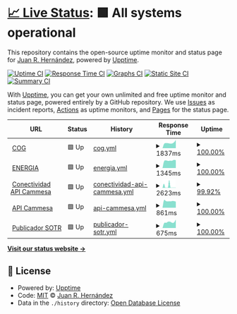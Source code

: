 # [📈 Live Status](https://juanro22.github.io/uptime): <!--live status--> **🟩 All systems operational**

This repository contains the open-source uptime monitor and status page for [Juan R. Hernández](https://juanro22.github.io/uptime), powered by [Upptime](https://github.com/upptime/upptime).

[![Uptime CI](https://github.com/juanro22/uptime/workflows/Uptime%20CI/badge.svg)](https://github.com/juanro22/uptime/actions?query=workflow%3A%22Uptime+CI%22)
[![Response Time CI](https://github.com/juanro22/uptime/workflows/Response%20Time%20CI/badge.svg)](https://github.com/juanro22/uptime/actions?query=workflow%3A%22Response+Time+CI%22)
[![Graphs CI](https://github.com/juanro22/uptime/workflows/Graphs%20CI/badge.svg)](https://github.com/juanro22/uptime/actions?query=workflow%3A%22Graphs+CI%22)
[![Static Site CI](https://github.com/juanro22/uptime/workflows/Static%20Site%20CI/badge.svg)](https://github.com/juanro22/uptime/actions?query=workflow%3A%22Static+Site+CI%22)
[![Summary CI](https://github.com/juanro22/uptime/workflows/Summary%20CI/badge.svg)](https://github.com/juanro22/uptime/actions?query=workflow%3A%22Summary+CI%22)

With [Upptime](https://upptime.js.org), you can get your own unlimited and free uptime monitor and status page, powered entirely by a GitHub repository. We use [Issues](https://github.com/juanro22/uptime/issues) as incident reports, [Actions](https://github.com/juanro22/uptime/actions) as uptime monitors, and [Pages](https://juanro22.github.io/uptime) for the status page.

<!--start: status pages-->
<!-- This summary is generated by Upptime (https://github.com/upptime/upptime) -->
<!-- Do not edit this manually, your changes will be overwritten -->
<!-- prettier-ignore -->
| URL | Status | History | Response Time | Uptime |
| --- | ------ | ------- | ------------- | ------ |
| <img alt="" src="https://favicons.githubusercontent.com/cogpub.albanesi.com.ar" height="13"> [COG](http://cogpub.albanesi.com.ar:8080/COG) | 🟩 Up | [cog.yml](https://github.com/ITAlbanesi/uptime/commits/HEAD/history/cog.yml) | <details><summary><img alt="Response time graph" src="./graphs/cog/response-time-week.png" height="20"> 1837ms</summary><br><a href="https://italbanesi.github.io/uptime/history/cog"><img alt="Response time 2334" src="https://img.shields.io/endpoint?url=https%3A%2F%2Fraw.githubusercontent.com%2FITAlbanesi%2Fuptime%2FHEAD%2Fapi%2Fcog%2Fresponse-time.json"></a><br><a href="https://italbanesi.github.io/uptime/history/cog"><img alt="24-hour response time 1743" src="https://img.shields.io/endpoint?url=https%3A%2F%2Fraw.githubusercontent.com%2FITAlbanesi%2Fuptime%2FHEAD%2Fapi%2Fcog%2Fresponse-time-day.json"></a><br><a href="https://italbanesi.github.io/uptime/history/cog"><img alt="7-day response time 1837" src="https://img.shields.io/endpoint?url=https%3A%2F%2Fraw.githubusercontent.com%2FITAlbanesi%2Fuptime%2FHEAD%2Fapi%2Fcog%2Fresponse-time-week.json"></a><br><a href="https://italbanesi.github.io/uptime/history/cog"><img alt="30-day response time 2751" src="https://img.shields.io/endpoint?url=https%3A%2F%2Fraw.githubusercontent.com%2FITAlbanesi%2Fuptime%2FHEAD%2Fapi%2Fcog%2Fresponse-time-month.json"></a><br><a href="https://italbanesi.github.io/uptime/history/cog"><img alt="1-year response time 2334" src="https://img.shields.io/endpoint?url=https%3A%2F%2Fraw.githubusercontent.com%2FITAlbanesi%2Fuptime%2FHEAD%2Fapi%2Fcog%2Fresponse-time-year.json"></a></details> | <details><summary><a href="https://italbanesi.github.io/uptime/history/cog">100.00%</a></summary><a href="https://italbanesi.github.io/uptime/history/cog"><img alt="All-time uptime 99.83%" src="https://img.shields.io/endpoint?url=https%3A%2F%2Fraw.githubusercontent.com%2FITAlbanesi%2Fuptime%2FHEAD%2Fapi%2Fcog%2Fuptime.json"></a><br><a href="https://italbanesi.github.io/uptime/history/cog"><img alt="24-hour uptime 100.00%" src="https://img.shields.io/endpoint?url=https%3A%2F%2Fraw.githubusercontent.com%2FITAlbanesi%2Fuptime%2FHEAD%2Fapi%2Fcog%2Fuptime-day.json"></a><br><a href="https://italbanesi.github.io/uptime/history/cog"><img alt="7-day uptime 100.00%" src="https://img.shields.io/endpoint?url=https%3A%2F%2Fraw.githubusercontent.com%2FITAlbanesi%2Fuptime%2FHEAD%2Fapi%2Fcog%2Fuptime-week.json"></a><br><a href="https://italbanesi.github.io/uptime/history/cog"><img alt="30-day uptime 99.95%" src="https://img.shields.io/endpoint?url=https%3A%2F%2Fraw.githubusercontent.com%2FITAlbanesi%2Fuptime%2FHEAD%2Fapi%2Fcog%2Fuptime-month.json"></a><br><a href="https://italbanesi.github.io/uptime/history/cog"><img alt="1-year uptime 99.83%" src="https://img.shields.io/endpoint?url=https%3A%2F%2Fraw.githubusercontent.com%2FITAlbanesi%2Fuptime%2FHEAD%2Fapi%2Fcog%2Fuptime-year.json"></a></details>
| <img alt="" src="https://favicons.githubusercontent.com/cogpub.albanesi.com.ar" height="13"> [ENERGIA](http://cogpub.albanesi.com.ar:8080/EENEW) | 🟩 Up | [energia.yml](https://github.com/ITAlbanesi/uptime/commits/HEAD/history/energia.yml) | <details><summary><img alt="Response time graph" src="./graphs/energia/response-time-week.png" height="20"> 1345ms</summary><br><a href="https://italbanesi.github.io/uptime/history/energia"><img alt="Response time 1925" src="https://img.shields.io/endpoint?url=https%3A%2F%2Fraw.githubusercontent.com%2FITAlbanesi%2Fuptime%2FHEAD%2Fapi%2Fenergia%2Fresponse-time.json"></a><br><a href="https://italbanesi.github.io/uptime/history/energia"><img alt="24-hour response time 1335" src="https://img.shields.io/endpoint?url=https%3A%2F%2Fraw.githubusercontent.com%2FITAlbanesi%2Fuptime%2FHEAD%2Fapi%2Fenergia%2Fresponse-time-day.json"></a><br><a href="https://italbanesi.github.io/uptime/history/energia"><img alt="7-day response time 1345" src="https://img.shields.io/endpoint?url=https%3A%2F%2Fraw.githubusercontent.com%2FITAlbanesi%2Fuptime%2FHEAD%2Fapi%2Fenergia%2Fresponse-time-week.json"></a><br><a href="https://italbanesi.github.io/uptime/history/energia"><img alt="30-day response time 1983" src="https://img.shields.io/endpoint?url=https%3A%2F%2Fraw.githubusercontent.com%2FITAlbanesi%2Fuptime%2FHEAD%2Fapi%2Fenergia%2Fresponse-time-month.json"></a><br><a href="https://italbanesi.github.io/uptime/history/energia"><img alt="1-year response time 1925" src="https://img.shields.io/endpoint?url=https%3A%2F%2Fraw.githubusercontent.com%2FITAlbanesi%2Fuptime%2FHEAD%2Fapi%2Fenergia%2Fresponse-time-year.json"></a></details> | <details><summary><a href="https://italbanesi.github.io/uptime/history/energia">100.00%</a></summary><a href="https://italbanesi.github.io/uptime/history/energia"><img alt="All-time uptime 99.85%" src="https://img.shields.io/endpoint?url=https%3A%2F%2Fraw.githubusercontent.com%2FITAlbanesi%2Fuptime%2FHEAD%2Fapi%2Fenergia%2Fuptime.json"></a><br><a href="https://italbanesi.github.io/uptime/history/energia"><img alt="24-hour uptime 100.00%" src="https://img.shields.io/endpoint?url=https%3A%2F%2Fraw.githubusercontent.com%2FITAlbanesi%2Fuptime%2FHEAD%2Fapi%2Fenergia%2Fuptime-day.json"></a><br><a href="https://italbanesi.github.io/uptime/history/energia"><img alt="7-day uptime 100.00%" src="https://img.shields.io/endpoint?url=https%3A%2F%2Fraw.githubusercontent.com%2FITAlbanesi%2Fuptime%2FHEAD%2Fapi%2Fenergia%2Fuptime-week.json"></a><br><a href="https://italbanesi.github.io/uptime/history/energia"><img alt="30-day uptime 100.00%" src="https://img.shields.io/endpoint?url=https%3A%2F%2Fraw.githubusercontent.com%2FITAlbanesi%2Fuptime%2FHEAD%2Fapi%2Fenergia%2Fuptime-month.json"></a><br><a href="https://italbanesi.github.io/uptime/history/energia"><img alt="1-year uptime 99.85%" src="https://img.shields.io/endpoint?url=https%3A%2F%2Fraw.githubusercontent.com%2FITAlbanesi%2Fuptime%2FHEAD%2Fapi%2Fenergia%2Fuptime-year.json"></a></details>
| <img alt="" src="https://favicons.githubusercontent.com/cogpub.albanesi.com.ar" height="13"> [Conectividad API Cammesa](http://cogpub.albanesi.com.ar:8080/PUBAPI/API/ws.asmx/ExecuteTask?ID=F9AC1E99-6961-48FD-960D-2D098FA1FD57&Desde=2021-07-01T00:00:00&Hasta=2022-06-01T00:00:00) | 🟩 Up | [conectividad-api-cammesa.yml](https://github.com/ITAlbanesi/uptime/commits/HEAD/history/conectividad-api-cammesa.yml) | <details><summary><img alt="Response time graph" src="./graphs/conectividad-api-cammesa/response-time-week.png" height="20"> 2623ms</summary><br><a href="https://italbanesi.github.io/uptime/history/conectividad-api-cammesa"><img alt="Response time 1394" src="https://img.shields.io/endpoint?url=https%3A%2F%2Fraw.githubusercontent.com%2FITAlbanesi%2Fuptime%2FHEAD%2Fapi%2Fconectividad-api-cammesa%2Fresponse-time.json"></a><br><a href="https://italbanesi.github.io/uptime/history/conectividad-api-cammesa"><img alt="24-hour response time 284" src="https://img.shields.io/endpoint?url=https%3A%2F%2Fraw.githubusercontent.com%2FITAlbanesi%2Fuptime%2FHEAD%2Fapi%2Fconectividad-api-cammesa%2Fresponse-time-day.json"></a><br><a href="https://italbanesi.github.io/uptime/history/conectividad-api-cammesa"><img alt="7-day response time 2623" src="https://img.shields.io/endpoint?url=https%3A%2F%2Fraw.githubusercontent.com%2FITAlbanesi%2Fuptime%2FHEAD%2Fapi%2Fconectividad-api-cammesa%2Fresponse-time-week.json"></a><br><a href="https://italbanesi.github.io/uptime/history/conectividad-api-cammesa"><img alt="30-day response time 1908" src="https://img.shields.io/endpoint?url=https%3A%2F%2Fraw.githubusercontent.com%2FITAlbanesi%2Fuptime%2FHEAD%2Fapi%2Fconectividad-api-cammesa%2Fresponse-time-month.json"></a><br><a href="https://italbanesi.github.io/uptime/history/conectividad-api-cammesa"><img alt="1-year response time 1394" src="https://img.shields.io/endpoint?url=https%3A%2F%2Fraw.githubusercontent.com%2FITAlbanesi%2Fuptime%2FHEAD%2Fapi%2Fconectividad-api-cammesa%2Fresponse-time-year.json"></a></details> | <details><summary><a href="https://italbanesi.github.io/uptime/history/conectividad-api-cammesa">99.92%</a></summary><a href="https://italbanesi.github.io/uptime/history/conectividad-api-cammesa"><img alt="All-time uptime 99.35%" src="https://img.shields.io/endpoint?url=https%3A%2F%2Fraw.githubusercontent.com%2FITAlbanesi%2Fuptime%2FHEAD%2Fapi%2Fconectividad-api-cammesa%2Fuptime.json"></a><br><a href="https://italbanesi.github.io/uptime/history/conectividad-api-cammesa"><img alt="24-hour uptime 100.00%" src="https://img.shields.io/endpoint?url=https%3A%2F%2Fraw.githubusercontent.com%2FITAlbanesi%2Fuptime%2FHEAD%2Fapi%2Fconectividad-api-cammesa%2Fuptime-day.json"></a><br><a href="https://italbanesi.github.io/uptime/history/conectividad-api-cammesa"><img alt="7-day uptime 99.92%" src="https://img.shields.io/endpoint?url=https%3A%2F%2Fraw.githubusercontent.com%2FITAlbanesi%2Fuptime%2FHEAD%2Fapi%2Fconectividad-api-cammesa%2Fuptime-week.json"></a><br><a href="https://italbanesi.github.io/uptime/history/conectividad-api-cammesa"><img alt="30-day uptime 99.18%" src="https://img.shields.io/endpoint?url=https%3A%2F%2Fraw.githubusercontent.com%2FITAlbanesi%2Fuptime%2FHEAD%2Fapi%2Fconectividad-api-cammesa%2Fuptime-month.json"></a><br><a href="https://italbanesi.github.io/uptime/history/conectividad-api-cammesa"><img alt="1-year uptime 99.35%" src="https://img.shields.io/endpoint?url=https%3A%2F%2Fraw.githubusercontent.com%2FITAlbanesi%2Fuptime%2FHEAD%2Fapi%2Fconectividad-api-cammesa%2Fuptime-year.json"></a></details>
| <img alt="" src="https://favicons.githubusercontent.com/api.cammesa.com" height="13"> [API Cammesa](https://api.cammesa.com/pub-svc/public/findDocumentosByNemoRango?fechadesde=2021-07-01T00:00:00&fechahasta=2021-07-01T00:00:00&nemo=PROGRAMACION_DIARIA) | 🟩 Up | [api-cammesa.yml](https://github.com/ITAlbanesi/uptime/commits/HEAD/history/api-cammesa.yml) | <details><summary><img alt="Response time graph" src="./graphs/api-cammesa/response-time-week.png" height="20"> 861ms</summary><br><a href="https://italbanesi.github.io/uptime/history/api-cammesa"><img alt="Response time 863" src="https://img.shields.io/endpoint?url=https%3A%2F%2Fraw.githubusercontent.com%2FITAlbanesi%2Fuptime%2FHEAD%2Fapi%2Fapi-cammesa%2Fresponse-time.json"></a><br><a href="https://italbanesi.github.io/uptime/history/api-cammesa"><img alt="24-hour response time 844" src="https://img.shields.io/endpoint?url=https%3A%2F%2Fraw.githubusercontent.com%2FITAlbanesi%2Fuptime%2FHEAD%2Fapi%2Fapi-cammesa%2Fresponse-time-day.json"></a><br><a href="https://italbanesi.github.io/uptime/history/api-cammesa"><img alt="7-day response time 861" src="https://img.shields.io/endpoint?url=https%3A%2F%2Fraw.githubusercontent.com%2FITAlbanesi%2Fuptime%2FHEAD%2Fapi%2Fapi-cammesa%2Fresponse-time-week.json"></a><br><a href="https://italbanesi.github.io/uptime/history/api-cammesa"><img alt="30-day response time 883" src="https://img.shields.io/endpoint?url=https%3A%2F%2Fraw.githubusercontent.com%2FITAlbanesi%2Fuptime%2FHEAD%2Fapi%2Fapi-cammesa%2Fresponse-time-month.json"></a><br><a href="https://italbanesi.github.io/uptime/history/api-cammesa"><img alt="1-year response time 863" src="https://img.shields.io/endpoint?url=https%3A%2F%2Fraw.githubusercontent.com%2FITAlbanesi%2Fuptime%2FHEAD%2Fapi%2Fapi-cammesa%2Fresponse-time-year.json"></a></details> | <details><summary><a href="https://italbanesi.github.io/uptime/history/api-cammesa">100.00%</a></summary><a href="https://italbanesi.github.io/uptime/history/api-cammesa"><img alt="All-time uptime 98.55%" src="https://img.shields.io/endpoint?url=https%3A%2F%2Fraw.githubusercontent.com%2FITAlbanesi%2Fuptime%2FHEAD%2Fapi%2Fapi-cammesa%2Fuptime.json"></a><br><a href="https://italbanesi.github.io/uptime/history/api-cammesa"><img alt="24-hour uptime 100.00%" src="https://img.shields.io/endpoint?url=https%3A%2F%2Fraw.githubusercontent.com%2FITAlbanesi%2Fuptime%2FHEAD%2Fapi%2Fapi-cammesa%2Fuptime-day.json"></a><br><a href="https://italbanesi.github.io/uptime/history/api-cammesa"><img alt="7-day uptime 100.00%" src="https://img.shields.io/endpoint?url=https%3A%2F%2Fraw.githubusercontent.com%2FITAlbanesi%2Fuptime%2FHEAD%2Fapi%2Fapi-cammesa%2Fuptime-week.json"></a><br><a href="https://italbanesi.github.io/uptime/history/api-cammesa"><img alt="30-day uptime 97.98%" src="https://img.shields.io/endpoint?url=https%3A%2F%2Fraw.githubusercontent.com%2FITAlbanesi%2Fuptime%2FHEAD%2Fapi%2Fapi-cammesa%2Fuptime-month.json"></a><br><a href="https://italbanesi.github.io/uptime/history/api-cammesa"><img alt="1-year uptime 98.55%" src="https://img.shields.io/endpoint?url=https%3A%2F%2Fraw.githubusercontent.com%2FITAlbanesi%2Fuptime%2FHEAD%2Fapi%2Fapi-cammesa%2Fuptime-year.json"></a></details>
| <img alt="" src="https://favicons.githubusercontent.com/sotr.albanesi.com.ar" height="13"> [Publicador SOTR](http://sotr.albanesi.com.ar/Desktop/DesktopLogin.aspx) | 🟩 Up | [publicador-sotr.yml](https://github.com/ITAlbanesi/uptime/commits/HEAD/history/publicador-sotr.yml) | <details><summary><img alt="Response time graph" src="./graphs/publicador-sotr/response-time-week.png" height="20"> 675ms</summary><br><a href="https://italbanesi.github.io/uptime/history/publicador-sotr"><img alt="Response time 630" src="https://img.shields.io/endpoint?url=https%3A%2F%2Fraw.githubusercontent.com%2FITAlbanesi%2Fuptime%2FHEAD%2Fapi%2Fpublicador-sotr%2Fresponse-time.json"></a><br><a href="https://italbanesi.github.io/uptime/history/publicador-sotr"><img alt="24-hour response time 601" src="https://img.shields.io/endpoint?url=https%3A%2F%2Fraw.githubusercontent.com%2FITAlbanesi%2Fuptime%2FHEAD%2Fapi%2Fpublicador-sotr%2Fresponse-time-day.json"></a><br><a href="https://italbanesi.github.io/uptime/history/publicador-sotr"><img alt="7-day response time 675" src="https://img.shields.io/endpoint?url=https%3A%2F%2Fraw.githubusercontent.com%2FITAlbanesi%2Fuptime%2FHEAD%2Fapi%2Fpublicador-sotr%2Fresponse-time-week.json"></a><br><a href="https://italbanesi.github.io/uptime/history/publicador-sotr"><img alt="30-day response time 659" src="https://img.shields.io/endpoint?url=https%3A%2F%2Fraw.githubusercontent.com%2FITAlbanesi%2Fuptime%2FHEAD%2Fapi%2Fpublicador-sotr%2Fresponse-time-month.json"></a><br><a href="https://italbanesi.github.io/uptime/history/publicador-sotr"><img alt="1-year response time 630" src="https://img.shields.io/endpoint?url=https%3A%2F%2Fraw.githubusercontent.com%2FITAlbanesi%2Fuptime%2FHEAD%2Fapi%2Fpublicador-sotr%2Fresponse-time-year.json"></a></details> | <details><summary><a href="https://italbanesi.github.io/uptime/history/publicador-sotr">100.00%</a></summary><a href="https://italbanesi.github.io/uptime/history/publicador-sotr"><img alt="All-time uptime 100.00%" src="https://img.shields.io/endpoint?url=https%3A%2F%2Fraw.githubusercontent.com%2FITAlbanesi%2Fuptime%2FHEAD%2Fapi%2Fpublicador-sotr%2Fuptime.json"></a><br><a href="https://italbanesi.github.io/uptime/history/publicador-sotr"><img alt="24-hour uptime 100.00%" src="https://img.shields.io/endpoint?url=https%3A%2F%2Fraw.githubusercontent.com%2FITAlbanesi%2Fuptime%2FHEAD%2Fapi%2Fpublicador-sotr%2Fuptime-day.json"></a><br><a href="https://italbanesi.github.io/uptime/history/publicador-sotr"><img alt="7-day uptime 100.00%" src="https://img.shields.io/endpoint?url=https%3A%2F%2Fraw.githubusercontent.com%2FITAlbanesi%2Fuptime%2FHEAD%2Fapi%2Fpublicador-sotr%2Fuptime-week.json"></a><br><a href="https://italbanesi.github.io/uptime/history/publicador-sotr"><img alt="30-day uptime 100.00%" src="https://img.shields.io/endpoint?url=https%3A%2F%2Fraw.githubusercontent.com%2FITAlbanesi%2Fuptime%2FHEAD%2Fapi%2Fpublicador-sotr%2Fuptime-month.json"></a><br><a href="https://italbanesi.github.io/uptime/history/publicador-sotr"><img alt="1-year uptime 100.00%" src="https://img.shields.io/endpoint?url=https%3A%2F%2Fraw.githubusercontent.com%2FITAlbanesi%2Fuptime%2FHEAD%2Fapi%2Fpublicador-sotr%2Fuptime-year.json"></a></details>

<!--end: status pages-->

[**Visit our status website →**](https://juanro22.github.io/uptime)

## 📄 License

- Powered by: [Upptime](https://github.com/upptime/upptime)
- Code: [MIT](./LICENSE) © [Juan R. Hernández](https://juanro22.github.io/uptime)
- Data in the `./history` directory: [Open Database License](https://opendatacommons.org/licenses/odbl/1-0/)
